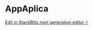 # AppAplica

[Edit in StackBlitz next generation editor ⚡️](https://stackblitz.com/~/github.com/odavaloshdz/AppAplica)